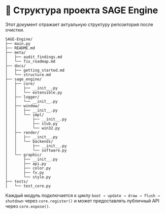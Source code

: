 # 📘 Структура проекта SAGE Engine

Этот документ отражает актуальную структуру репозитория после очистки.

```text
SAGE-Engine/
├── main.py
├── README.md
├── meta/
│   ├── audit_findings.md
│   └── fix_roadmap.md
├── docs/
│   ├── getting_started.md
│   └── structure.md
├── sage_engine/
│   ├── core/
│   │   ├── __init__.py
│   │   └── extensible.py
│   ├── logger/
│   │   └── __init__.py
│   ├── window/
│   │   ├── __init__.py
│   │   └── impl/
│   │       ├── __init__.py
│   │       ├── stub.py
│   │       └── win32.py
│   ├── render/
│   │   ├── __init__.py
│   │   └── backends/
│   │       ├── __init__.py
│   │       └── software.py
│   └── graphic/
│       ├── __init__.py
│       ├── api.py
│       ├── color.py
│       ├── fx.py
│       └── style.py
├── tests/
│   └── test_core.py
```

Каждый модуль подключается к циклу `boot → update → draw → flush → shutdown` через
`core.register()` и может предоставлять публичный API через `core.expose()`.
